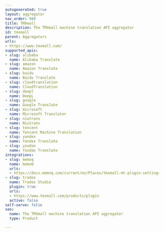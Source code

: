 ```yaml
---
autogenerated: true
layout: aggregator
nav_order: 989
title: TMXmall
description: The TMXmall machine translation API aggregator
id: tmxmall
parent: Aggregators
urls:
- https://www.tmxmall.com/
supported_apis:
- slug: alibaba
  name: Alibaba Translate
- slug: amazon
  name: Amazon Translate
- slug: baidu
  name: Baidu Translate
- slug: cloudtranslation
  name: CloudTranslation
- slug: deepl
  name: DeepL
- slug: google
  name: Google Translate
- slug: microsoft
  name: Microsoft Translator
- slug: niutrans
  name: Niutrans
- slug: tencent
  name: Tencent Machine Translation
- slug: yandex
  name: Yandex Translate
- slug: youdao
  name: Youdao Translate
integrations:
- slug: memoq
  name: memoQ
  urls:
  - https://docs.memoq.com/current/en/Places/tmxmall-mt-plugin-settings.html
- slug: trados
  name: Trados Studio
  plugin: true
  urls:
  - https://www.tmxmall.com/products/plugin
  active: false
self-serve: false
seo:
  name: The TMXmall machine translation API aggregator
  type: Product

---
```


